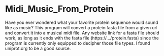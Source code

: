 # Midi_Music_From_Protein
Have you ever wondered what your favorite protein sequence would sound like as music?
This program will convert a protein fasta file from a given url and convert it into a musical midi file.
Any website link for a fasta file should work, as long as it ends with the fasta file (https://.../protein.fasta) since the
program is currently only equipped to decipher those file types.  I found uniprot.org to be a good source.
